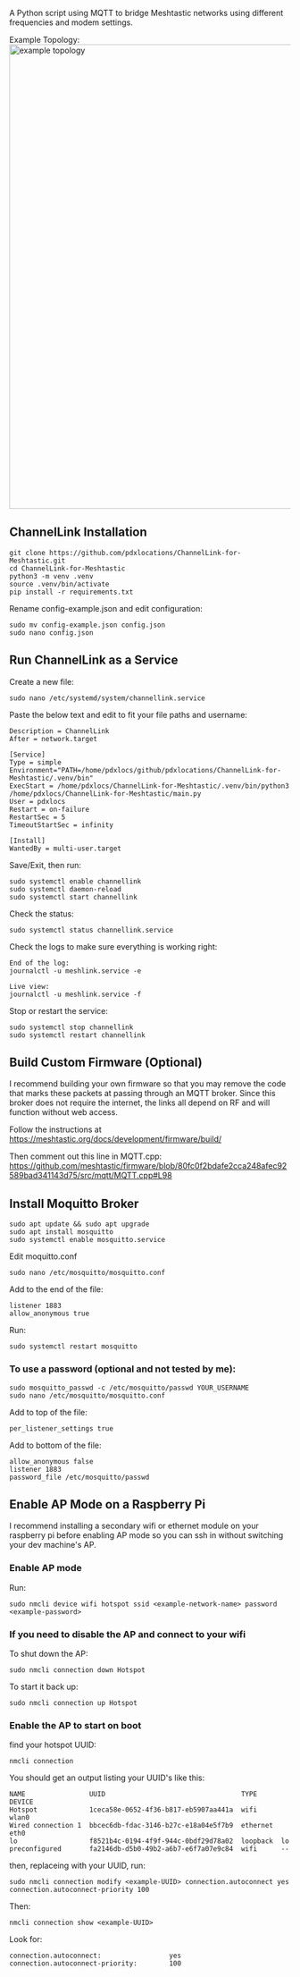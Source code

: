 A Python script using MQTT to bridge Meshtastic networks using different frequencies and modem settings.

Example Topology:<br>
<img width="831" alt="example topology" src="https://github.com/user-attachments/assets/0c269d65-3b17-4aa8-b159-08e404bca69f">

## ChannelLink Installation
```
git clone https://github.com/pdxlocations/ChannelLink-for-Meshtastic.git
cd ChannelLink-for-Meshtastic
python3 -m venv .venv
source .venv/bin/activate
pip install -r requirements.txt
```

Rename config-example.json and edit configuration:
```
sudo mv config-example.json config.json
sudo nano config.json
```

## Run ChannelLink as a Service

Create a new file:
```
sudo nano /etc/systemd/system/channellink.service
```
Paste the below text and edit to fit your file paths and username:
```[Unit]
Description = ChannelLink
After = network.target

[Service]
Type = simple
Environment="PATH=/home/pdxlocs/github/pdxlocations/ChannelLink-for-Meshtastic/.venv/bin"
ExecStart = /home/pdxlocs/ChannelLink-for-Meshtastic/.venv/bin/python3 /home/pdxlocs/ChannelLink-for-Meshtastic/main.py
User = pdxlocs
Restart = on-failure
RestartSec = 5
TimeoutStartSec = infinity

[Install]
WantedBy = multi-user.target
```
Save/Exit, then run:
```
sudo systemctl enable channellink
sudo systemctl daemon-reload
sudo systemctl start channellink
```
Check the status:
```
sudo systemctl status channellink.service
```
Check the logs to make sure everything is working right:
```
End of the log:
journalctl -u meshlink.service -e

Live view:
journalctl -u meshlink.service -f
```
Stop or restart the service:
```
sudo systemctl stop channellink
sudo systemctl restart channellink
```

## Build Custom Firmware (Optional)

I recommend building your own firmware so that you may remove the code that marks these packets at passing through an MQTT broker. Since this broker does not require the internet, the links all depend on RF and will function without web access.

Follow the instructions at https://meshtastic.org/docs/development/firmware/build/

Then comment out this line in MQTT.cpp:
https://github.com/meshtastic/firmware/blob/80fc0f2bdafe2cca248afec92589bad341143d75/src/mqtt/MQTT.cpp#L98

## Install Moquitto Broker
```
sudo apt update && sudo apt upgrade
sudo apt install mosquitto
sudo systemctl enable mosquitto.service
```
Edit moquitto.conf
```
sudo nano /etc/mosquitto/mosquitto.conf
```
Add to the end of the file:
```
listener 1883
allow_anonymous true
```
Run:
```
sudo systemctl restart mosquitto
```

### To use a password (optional and not tested by me):
```
sudo mosquitto_passwd -c /etc/mosquitto/passwd YOUR_USERNAME
sudo nano /etc/mosquitto/mosquitto.conf
```
Add to top of the file:
```
per_listener_settings true
```
Add to bottom of the file:
```
allow_anonymous false
listener 1883
password_file /etc/mosquitto/passwd
```

## Enable AP Mode on a Raspberry Pi

I recommend installing a secondary wifi or ethernet module on your raspberry pi before enabling AP mode so you can ssh in without switching your dev machine's AP.

### Enable AP mode
Run:
```
sudo nmcli device wifi hotspot ssid <example-network-name> password <example-password>
```

### If you need to disable the AP and connect to your wifi
To shut down the AP:
```
sudo nmcli connection down Hotspot
```
To start it back up:
```
sudo nmcli connection up Hotspot
```

### Enable the AP to start on boot
find your hotspot UUID:
```
nmcli connection
```
You should get an output listing your UUID's like this:
```
NAME                UUID                                  TYPE      DEVICE 
Hotspot             1ceca58e-0652-4f36-b817-eb5907aa441a  wifi      wlan0  
Wired connection 1  bbcec6db-fdac-3146-b27c-e18a04e5f7b9  ethernet  eth0   
lo                  f8521b4c-0194-4f9f-944c-0bdf29d78a02  loopback  lo     
preconfigured       fa2146db-d5b0-49b2-a6b7-e6f7a07e9c84  wifi      --
```
then, replaceing <examplie-UUID> with your UUID, run:
```
sudo nmcli connection modify <example-UUID> connection.autoconnect yes connection.autoconnect-priority 100
```
Then:
```
nmcli connection show <example-UUID> 
```
Look for:
```
connection.autoconnect:                 yes
connection.autoconnect-priority:        100
```

